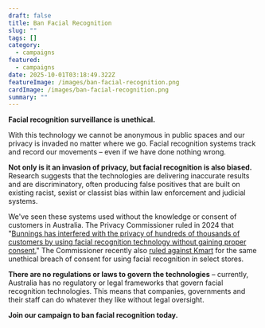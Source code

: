 ```yaml
---
draft: false
title: Ban Facial Recognition
slug: ""
tags: []
category:
  - campaigns
featured:
  - campaigns
date: 2025-10-01T03:18:49.322Z
featureImage: /images/ban-facial-recognition.png
cardImage: /images/ban-facial-recognition.png
summary: ""
---
```

**Facial recognition surveillance is unethical.**

With this technology we cannot be anonymous in public spaces and our privacy is invaded no matter where we go. Facial recognition systems track and record our movements – even if we have done nothing wrong.

**Not only is it an invasion of privacy, but facial recognition is also biased.** Research suggests that the technologies are delivering inaccurate results and are discriminatory, often producing false positives that are built on existing racist, sexist or classist bias within law enforcement and judicial systems.

We've seen these systems used without the knowledge or consent of customers in Australia. The Privacy Commissioner ruled in 2024 that "[Bunnings has interfered with the privacy of hundreds of thousands of customers by using facial recognition technology without gaining proper consent.](https://www.abc.net.au/news/2024-11-19/oaic-investigation-into-bunnings-facial-recognition/104613700)" The Commissioner recently also [ruled against Kmart](https://www.abc.net.au/news/2025-09-18/kmart-facial-recognition-technology-privacy-commissioner/105785802) for the same unethical breach of consent for using facial recognition in select stores.

**There are no regulations or laws to govern the technologies** – currently, Australia has no regulatory or legal frameworks that govern facial recognition technologies. This means that companies, governments and their staff can do whatever they like without legal oversight.

**Join our campaign to ban facial recognition today.**

<link href='https://actionnetwork.org/css/style-embed-v3.css' rel='stylesheet' type='text/css' /><script src='https://actionnetwork.org/widgets/v5/form/facial-recognition-sign-up?format=js&source=widget'></script><div id='can-form-area-facial-recognition-sign-up' style='width: 100%'><!-- this div is the target for our HTML insertion --></div>